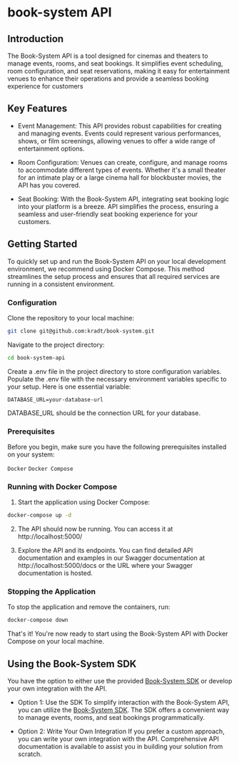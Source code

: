 # book-system API

## Introduction
The Book-System API is a tool designed for cinemas and theaters to manage events, rooms, and seat bookings. It simplifies event scheduling, room configuration, and seat reservations, making it easy for entertainment venues to enhance their operations and provide a seamless booking experience for customers

## Key Features
- Event Management: This API provides robust capabilities for creating and managing events. Events could represent various performances, shows, or film screenings, allowing venues to offer a wide range of entertainment options.

- Room Configuration: Venues can create, configure, and manage rooms to accommodate different types of events. Whether it's a small theater for an intimate play or a large cinema hall for blockbuster movies, the API has you covered.

- Seat Booking: With the Book-System API, integrating seat booking logic into your platform is a breeze. API simplifies the process, ensuring a seamless and user-friendly seat booking experience for your customers.

## Getting Started
To quickly set up and run the Book-System API on your local development environment, we recommend using Docker Compose. This method streamlines the setup process and ensures that all required services are running in a consistent environment.

### Configuration
Clone the repository to your local machine:

```bash
git clone git@github.com:kradt/book-system.git
```
Navigate to the project directory:

```bash
cd book-system-api
```
Create a .env file in the project directory to store configuration variables. Populate the .env file with the necessary environment variables specific to your setup. Here is one essential variable:

```
DATABASE_URL=your-database-url
```
DATABASE_URL should be the connection URL for your database.

### Prerequisites
Before you begin, make sure you have the following prerequisites installed on your system:

`Docker`
`Docker Compose`

### Running with Docker Compose
1. Start the application using Docker Compose:

```bash
docker-compose up -d
```
2. The API should now be running. You can access it at http://localhost:5000/

3. Explore the API and its endpoints. You can find detailed API documentation and examples in our Swagger documentation at http://localhost:5000/docs or the URL where your Swagger documentation is hosted.

### Stopping the Application
To stop the application and remove the containers, run:
```bash
docker-compose down
```

That's it! You're now ready to start using the Book-System API with Docker Compose on your local machine.

## Using the Book-System SDK

You have the option to either use the provided <a href="https://github.com/kradt/book-system-SDK target='_blank'">Book-System SDK</a> or develop your own integration with the API.

- Option 1: Use the SDK
To simplify interaction with the Book-System API, you can utilize the <a href="https://github.com/kradt/book-system-SDK target='_blank'">Book-System SDK</a>. The SDK offers a convenient way to manage events, rooms, and seat bookings programmatically.

- Option 2: Write Your Own Integration
If you prefer a custom approach, you can write your own integration with the API. Comprehensive API documentation is available to assist you in building your solution from scratch.

